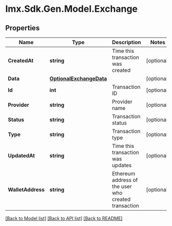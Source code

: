 # Imx.Sdk.Gen.Model.Exchange

## Properties

Name | Type | Description | Notes
------------ | ------------- | ------------- | -------------
**CreatedAt** | **string** | Time this transaction was created | [optional] 
**Data** | [**OptionalExchangeData**](OptionalExchangeData.md) |  | [optional] 
**Id** | **int** | Transaction ID | [optional] 
**Provider** | **string** | Provider name | [optional] 
**Status** | **string** | Transaction status | [optional] 
**Type** | **string** | Transaction type | [optional] 
**UpdatedAt** | **string** | Time this transaction was updates | [optional] 
**WalletAddress** | **string** | Ethereum address of the user who created transaction | [optional] 

[[Back to Model list]](../README.md#documentation-for-models) [[Back to API list]](../README.md#documentation-for-api-endpoints) [[Back to README]](../README.md)

